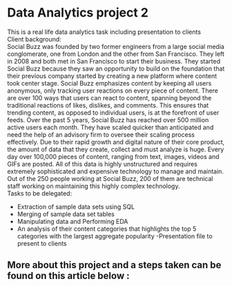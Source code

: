 # Data Analytics project 2
 This is a real life data analytics task including presentation to clients 
 </br>
Client background: </br>
Social Buzz was founded by two former engineers from a large social media conglomerate, one 
from London and the other from San Francisco. They left in 2008 and both met in San 
Francisco to start their business. They started Social Buzz because they saw an opportunity to 
build on the foundation that their previous company started by creating a new platform where 
content took center stage. Social Buzz emphasizes content by keeping all users anonymous, 
only tracking user reactions on every piece of content. There are over 100 ways that users can 
react to content, spanning beyond the traditional reactions of likes, dislikes, and comments. 
This ensures that trending content, as opposed to individual users, is at the forefront of user 
feeds. 
Over the past 5 years, Social Buzz has reached over 500 million active users each month. 
They have scaled quicker than anticipated and need the help of an advisory firm to oversee 
their scaling process effectively. 
Due to their rapid growth and digital nature of their core product, the amount of data that they 
create, collect and must analyze is huge. Every day over 100,000 pieces of content, ranging 
from text, images, videos and GIFs are posted. All of this data is highly unstructured and 
requires extremely sophisticated and expensive technology to manage and maintain. Out of the 
250 people working at Social Buzz, 200 of them are technical staff working on maintaining this 
highly complex technology. 
</br>
Tasks to be delegated: 
- Extraction of sample data sets using SQL 
- Merging of sample data set tables 
- Manipulating data and Performing EDA  
- An analysis of their content categories that highlights the top 5 categories with the 
largest aggregate popularity
-Presentation file to present to clients

## More about this project and a steps taken can be found on this article below :
